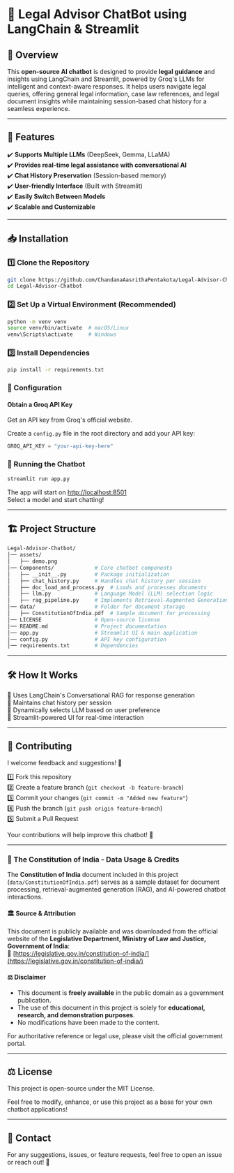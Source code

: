 # 🧠 Legal Advisor ChatBot using LangChain & Streamlit  

## 🌟 Overview  
This **open-source AI chatbot** is designed to provide **legal guidance** and insights using LangChain and Streamlit, powered by Groq's LLMs for intelligent and context-aware responses. It helps users navigate legal queries, offering general legal information, case law references, and legal document insights while maintaining session-based chat history for a seamless experience.

---

## 🎯 Features  
✔️ **Supports Multiple LLMs** (DeepSeek, Gemma, LLaMA)  
✔️ **Provides real-time legal assistance with conversational AI**  
✔️ **Chat History Preservation** (Session-based memory)  
✔️ **User-friendly Interface** (Built with Streamlit)  
✔️ **Easily Switch Between Models**  
✔️ **Scalable and Customizable**  

---

## 📥 Installation  

### **1️⃣ Clone the Repository**  
```sh  
git clone https://github.com/ChandanaAasrithaPentakota/Legal-Advisor-Chatbot.git  
cd Legal-Advisor-Chatbot  
```

### **2️⃣ Set Up a Virtual Environment (Recommended)**  
```sh  
python -m venv venv  
source venv/bin/activate  # macOS/Linux  
venv\Scripts\activate     # Windows  
```

### **3️⃣ Install Dependencies**  
```sh  
pip install -r requirements.txt  
```

### **🔑 Configuration**  
#### Obtain a Groq API Key  
Get an API key from Groq's official website.  

Create a `config.py` file in the root directory and add your API key:  
```python  
GROQ_API_KEY = "your-api-key-here"  
```

### **🚀 Running the Chatbot**  
```sh  
streamlit run app.py  
```
The app will start on [http://localhost:8501](http://localhost:8501)  
Select a model and start chatting!  

---

## 🏗️ Project Structure  
```bash
Legal-Advisor-Chatbot/
│── assets/
│   ├── demo.png
│── Components/             # Core chatbot components  
│   ├── __init__.py         # Package initialization  
│   ├── chat_history.py     # Handles chat history per session  
│   ├── doc_load_and_process.py  # Loads and processes documents  
│   ├── llm.py              # Language Model (LLM) selection logic  
│   ├── rag_pipeline.py     # Implements Retrieval-Augmented Generation (RAG)  
│── data/                   # Folder for document storage  
│   ├── ConstitutionOfIndia.pdf  # Sample document for processing  
│── LICENSE                 # Open-source license  
│── README.md               # Project documentation  
│── app.py                  # Streamlit UI & main application  
│── config.py               # API key configuration  
│── requirements.txt        # Dependencies
```
---

## 🛠️ How It Works  
🔹 Uses LangChain's Conversational RAG for response generation  
🔹 Maintains chat history per session  
🔹 Dynamically selects LLM based on user preference  
🔹 Streamlit-powered UI for real-time interaction  

---
## 🤝 Contributing  
I welcome feedback and suggestions! 🎉

1️⃣ Fork this repository  
2️⃣ Create a feature branch (`git checkout -b feature-branch`)  
3️⃣ Commit your changes (`git commit -m "Added new feature"`)  
4️⃣ Push the branch (`git push origin feature-branch`)  
5️⃣ Submit a Pull Request  

Your contributions will help improve this chatbot! 🚀  

---

### 📜 The Constitution of India - Data Usage & Credits  

The **Constitution of India** document included in this project (`data/ConstitutionOfIndia.pdf`) serves as a sample dataset for document processing, retrieval-augmented generation (RAG), and AI-powered chatbot interactions.  

#### 🏛️ **Source & Attribution**  
This document is publicly available and was downloaded from the official website of the **Legislative Department, Ministry of Law and Justice, Government of India**:  
🔗 [https://legislative.gov.in/constitution-of-india/](https://legislative.gov.in/constitution-of-india/)  

#### ⚖️ **Disclaimer**  
- This document is **freely available** in the public domain as a government publication.  
- The use of this document in this project is solely for **educational, research, and demonstration purposes**.  
- No modifications have been made to the content.  

For authoritative reference or legal use, please visit the official government portal.

---

## ⚖️ License  
This project is open-source under the MIT License.  

Feel free to modify, enhance, or use this project as a base for your own chatbot applications!  

---

## 📩 Contact  
For any suggestions, issues, or feature requests, feel free to open an issue or reach out! 🚀
